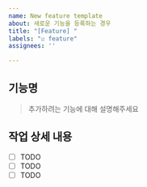 ```yaml
---
name: New feature template
about: 새로운 기능을 등록하는 경우
title: "[Feature] "
labels: "☑ feature"
assignees: ''

---
```


## 기능명
> 추가하려는 기능에 대해 설명해주세요

## 작업 상세 내용
- [ ] TODO
- [ ] TODO
- [ ] TODO
